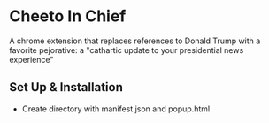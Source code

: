 
# Cheeto In Chief
A chrome extension that replaces references to Donald Trump with a favorite pejorative: a "cathartic update to your presidential news experience"

## Set Up & Installation
- Create directory with manifest.json and popup.html
